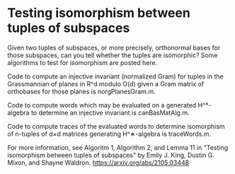 # Testing isomorphism between tuples of subspaces

Given two tuples of subspaces, or more precisely, orthonormal bases for those subspaces, can you tell whether the tuples are isomorphic? Some algorithms to test for isomorphism are posted here.

Code to compute an injective invariant (normalized Gram) for tuples in the Grassmannian of planes in R^d modulo O(d) given a Gram matrix of orthobases for those planes is norgPlanesGram.m.

Code to compute words which may be evaluated on a generated H^*-algebra to determine an injective invariant is canBasMatAlg.m. 

Code to compute traces of the evaluated words to determine isomorphism of n-tuples of d×d matrices generating H^∗-algebra is traceWords.m.

For more information, see Algoritm 1, Algorithm 2, and Lemma 11 in "Testing isomorphism between tuples of subspaces" by Emily J. King, Dustin G. Mixon, and Shayne Waldron. https://arxiv.org/abs/2105.03448


